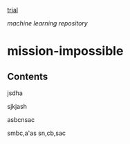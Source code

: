 [trial](#jsdha)

_machine learning repository_
# mission-impossible

## Contents

jsdha

sjkjash

asbcnsac

smbc,a'as
sn,cb,sac

